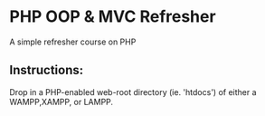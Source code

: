 #   PHP OOP & MVC Refresher

A simple refresher course on PHP

##  Instructions:

Drop in a PHP-enabled web-root directory (ie. 'htdocs') of either a WAMPP,XAMPP, or LAMPP.